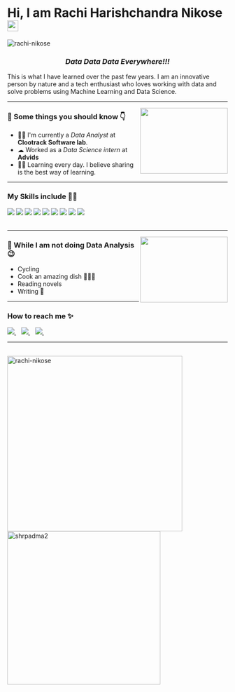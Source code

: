 <h1><strong>Hi, I am Rachi Harishchandra Nikose</a></strong><img src="https://raw.githubusercontent.com/syedareehaquasar/syedareehaquasar/master/gifs/Hi.gif" height="25px" width="25px"></h1>

<div align="left"> 
    <img src="https://komarev.com/ghpvc/?username=rachi-nikose" alt="rachi-nikose"> 
</div>

<h3 align="center"><em>Data Data Data Everywhere!!!</em></h3>

<p>This is what I have learned over the past few years. I am an innovative person by nature and a tech enthusiast who loves working with data and solve problems using Machine Learning and Data Science.</p>

<hr>
<img align="right" src="https://media.giphy.com/media/4FQMuOKR6zQRO/giphy.gif" height="150px" width="200px">




<h3>🚀 Some things you should know 👇</h3>
<ul>
<li>👨‍💻 I'm currently a <em>Data Analyst</em> at <strong>Clootrack Software lab</strong>.</li>
<li>☁  Worked as a <em>Data Science intern</em> at <strong>Advids</strong></li>
<li>👨‍🎓 Learning every day. I believe sharing is the best way of learning.</li>
</ul>
<hr>

<h3>My Skills include 👨‍💻</h3>
<div>
    <img src="https://img.shields.io/badge/python-%2314354C.svg?style=for-the-badge&logo=python&logoColor=white">
    <img src="https://img.shields.io/badge/MySQL-00000F?style=for-the-badge&logo=mysql&logoColor=white">
    <img src="https://img.shields.io/badge/Power%20BI-F2C811?style=for-the-badge&logo=powerbi&logoColor=black">
    <img src="https://img.shields.io/badge/scikit--learn-%23F7931E.svg?style=for-the-badge&logo=scikit-learn&logoColor=white">
    <img src="https://img.shields.io/badge/pandas-%23150458.svg?style=for-the-badge&logo=pandas&logoColor=white">
    <img src="https://img.shields.io/badge/numpy-%23013243.svg?style=for-the-badge&logo=numpy&logoColor=white">
    <img src="https://img.shields.io/badge/git-%23F05033.svg?style=for-the-badge&logo=git&logoColor=white">
   <img src="https://img.shields.io/badge/Microsoft_Excel-217346?style=for-the-badge&logo=microsoft-excel&logoColor=white">
    <img src="https://img.shields.io/badge/Microsoft_SQL_Server-CC2927?style=for-the-badge&logo=microsoft-sql-server&logoColor=white">
    
   
    
</div>
<br>
<hr>

<img align="right" src="https://media.giphy.com/media/C4taUWWpR8frEpzcMM/giphy.gif" height="150px" width="200px">
<h3>🦄 While I am not doing Data Analysis 😉</h3>
<ul>
    <li>Cycling  </li>
    <li>Cook an amazing dish 👨‍🍳😋</li>
    <li>Reading novels </li>
    <li> Writing 💚</li>
</ul>
<hr>

<h3>How to reach me ✨</h3>
<div>
    <a href="https://www.linkedin.com/in/rachi-nikose/">
        <img src="https://img.shields.io/badge/LinkedIn-0077B5?style=for-the-badge&logo=linkedin&logoColor=white" >
    </a>&nbsp;&nbsp;
    <a href="mailto: ranchinikose123@gmail.com">
        <img src="https://img.shields.io/badge/Gmail-D14836?style=for-the-badge&logo=gmail&logoColor=white" >
    </a>&nbsp;&nbsp;
    <a href="https://github.com/rachi-nikose">
        <img src="https://img.shields.io/badge/GitHub-100000?style=for-the-badge&logo=github&logoColor=white">
    </a>&nbsp;&nbsp;
   
</div>
<hr>
<br>
<div >
    <img align="left" src="https://github-readme-stats.vercel.app/api?username=rachi-nikose&count_private=true&show_icons=true&theme=radical"  width="400px" alt="rachi-nikose">
    &nbsp;&nbsp;
    &nbsp;&nbsp;
    <img align="center" src="https://github-readme-stats.vercel.app/api/top-langs/?username=rachi-nikose&layout=compact&theme=radical"  width="350px" alt="shrpadma2">
</div>

